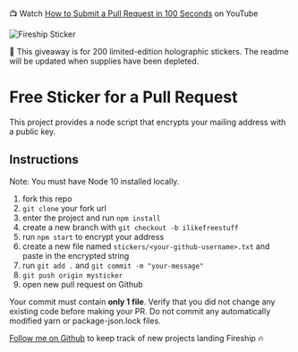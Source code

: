 📺 Watch [How to Submit a Pull Request in 100 Seconds](https://youtu.be/8lGpZkjnkt4) on YouTube

![Fireship Sticker](https://firebasestorage.googleapis.com/v0/b/fireship-app.appspot.com/o/assets%2Fsticker-holo.png?alt=media&token=b41ebeaf-d5e9-4823-a294-5b11e63d7284)

🚨 This giveaway is for 200 limited-edition holographic stickers. The readme will be updated when supplies have been depleted. 

# Free Sticker for a Pull Request

This project provides a node script that encrypts your mailing address with a public key.

## Instructions

Note: You must have Node 10 installed locally.

1. fork this repo
1. `git clone` your fork url
1. enter the project and run `npm install` 
1. create a new branch with `git checkout -b ilikefreestuff`
1. run `npm start` to encrypt your address
1. create a new file named `stickers/<your-github-username>.txt` and paste in the encrypted string
1. run `git add .` and `git commit -m "your-message"`
1. `git push origin mysticker`
1. open new pull request on Github

Your commit must contain **only 1 file**. Verify that you did not change any existing code before making your PR. Do not commit any automatically modified yarn or package-json.lock files. 

[Follow me on Github](https://github.com/codediodeio) to keep track of new projects landing Fireship 🔥
